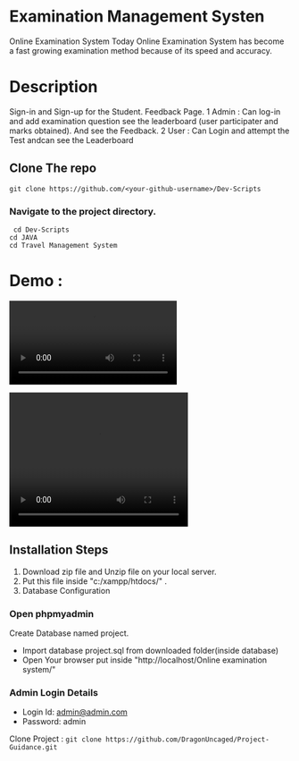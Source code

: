 # Examination Management Systen

Online Examination System Today Online Examination System has become a fast growing examination method because of its speed and accuracy.

# Description
Sign-in and Sign-up for the Student. Feedback Page.
1 Admin : Can log-in and add examination question see the leaderboard (user participater and marks obtained). And see the Feedback.
2 User : Can Login and attempt the Test andcan see the Leaderboard

## Clone The repo
` git clone https://github.com/<your-github-username>/Dev-Scripts `
### Navigate to the project directory.
` cd Dev-Scripts`   
`cd JAVA`   
`cd Travel Management System` 

# Demo :
![](exam.mp4)

<video width="320" height="240" controls>
  <source src="./exam.mp4" type="video/mp4">
</video>

##  Installation Steps
1. Download zip file and Unzip file on your local server.
2. Put this file inside "c:/xampp/htdocs/" .
3. Database Configuration
### Open phpmyadmin
 Create Database named project.
- Import database project.sql from downloaded folder(inside database)
- Open Your browser put inside "http://localhost/Online examination system/"

### Admin Login Details
- Login Id: admin@admin.com
- Password: admin

Clone Project :
``git clone https://github.com/DragonUncaged/Project-Guidance.git ``
